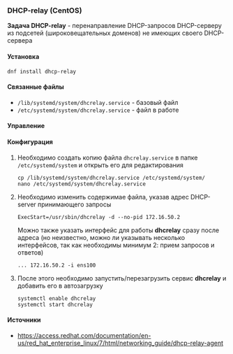 ### DHCP-relay (CentOS)

**Задача DHCP-relay** - перенаправление DHCP-запросов DHCP-серверу из подсетей (широковещательных доменов) не имеющих своего DHCP-сервера



#### Установка

`dnf install dhcp-relay`



#### Связанные файлы

* `/lib/systemd/system/dhcrelay.service` - базовый файл
* `/etc/systemd/system/dhcrelay.service` - файл в работе



#### Управление



#### Конфигурация

1. Необходимо создать копию файла `dhcrelay.service` в папке `/etc/systemd/system` и открыть его для редактирования

   ```с
   cp /lib/systemd/system/dhcrelay.service /etc/systemd/system/
   nano /etc/systemd/system/dhcrelay.service
   ```

2. Необходимо изменить содержимае файла, указав адрес DHCP-server принимающего запросы

   ```с
   ExecStart=/usr/sbin/dhcrelay -d --no-pid 172.16.50.2
   ```

   Можно также указать интерфейс для работы **dhcrelay** сразу после адреса (но неизвестно, можно ли указывать несколько интерфейсов, так как необходимы минимум 2: прием запросов и ответов)

   ```
   ... 172.16.50.2 -i ens100
   ```

3. После этого необходимо запустить/перезагрузить сервис **dhcrelay** и добавить его в автозагрузку

   ```
   systemctl enable dhcrelay
   systemctl start dhcrelay
   ```

   

#### Источники

* https://access.redhat.com/documentation/en-us/red_hat_enterprise_linux/7/html/networking_guide/dhcp-relay-agent